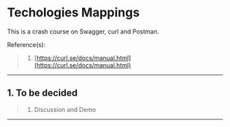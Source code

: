 # Techologies Mappings

This is a crash course on Swagger, curl and Postman.

Reference(s):

> 1. [https://curl.se/docs/manual.html](https://curl.se/docs/manual.html)

---

## 1. To be decided

> 1. Discussion and Demo

---
